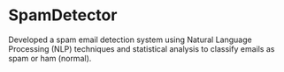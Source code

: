 # SpamDetector
Developed a spam email detection system using Natural Language Processing (NLP) techniques and statistical analysis to classify emails as spam or ham (normal).
